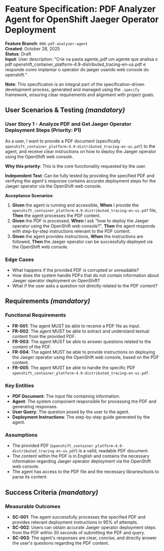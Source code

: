 # Feature Specification: PDF Analyzer Agent for OpenShift Jaeger Operator Deployment

**Feature Branch**: `006-pdf-analyzer-agent`  
**Created**: October 28, 2025  
**Status**: Draft  
**Input**: User description: "Crie na pasta agente_pdf um agente que analisa o pdf openshift_container_platform-4.9-distributed_tracing-en-us.pdf e responde como implantar o operator do jaeger usando web console do openshift."

**Note**: This specification is an integral part of the specification-driven development process, generated and managed using the `.specify` framework, ensuring clear requirements and alignment with project goals.

## User Scenarios & Testing *(mandatory)*

### User Story 1 - Analyze PDF and Get Jaeger Operator Deployment Steps (Priority: P1)

As a user, I want to provide a PDF document (specifically `openshift_container_platform-4.9-distributed_tracing-en-us.pdf`) to the agent, and receive clear instructions on how to deploy the Jaeger operator using the OpenShift web console.

**Why this priority**: This is the core functionality requested by the user.

**Independent Test**: Can be fully tested by providing the specified PDF and verifying the agent's response contains accurate deployment steps for the Jaeger operator via the OpenShift web console.

**Acceptance Scenarios**:

1.  **Given** the agent is running and accessible, **When** I provide the `openshift_container_platform-4.9-distributed_tracing-en-us.pdf` file, **Then** the agent processes the PDF content.
2.  **Given** the PDF is processed, **When** I ask "how to deploy the Jaeger operator using the OpenShift web console?", **Then** the agent responds with step-by-step instructions relevant to the PDF content.
3.  **Given** the agent provides instructions, **When** the instructions are followed, **Then** the Jaeger operator can be successfully deployed via the OpenShift web console.

### Edge Cases

- What happens if the provided PDF is corrupted or unreadable?
- How does the system handle PDFs that do not contain information about Jaeger operator deployment on OpenShift?
- What if the user asks a question not directly related to the PDF content?

## Requirements *(mandatory)*

### Functional Requirements

- **FR-001**: The agent MUST be able to receive a PDF file as input.
- **FR-002**: The agent MUST be able to extract and understand textual content from the provided PDF.
- **FR-003**: The agent MUST be able to answer questions related to the content of the PDF.
- **FR-004**: The agent MUST be able to provide instructions on deploying the Jaeger operator using the OpenShift web console, based on the PDF content.
- **FR-005**: The agent MUST be able to handle the specific PDF `openshift_container_platform-4.9-distributed_tracing-en-us.pdf`.

### Key Entities

- **PDF Document**: The input file containing information.
- **Agent**: The system component responsible for processing the PDF and generating responses.
- **User Query**: The question posed by the user to the agent.
- **Deployment Instructions**: The step-by-step guide generated by the agent.

### Assumptions

- The provided PDF (`openshift_container_platform-4.9-distributed_tracing-en-us.pdf`) is a valid, readable PDF document.
- The content within the PDF is in English and contains the necessary information regarding Jaeger operator deployment via the OpenShift web console.
- The agent has access to the PDF file and the necessary libraries/tools to parse its content.

## Success Criteria *(mandatory)*

### Measurable Outcomes

- **SC-001**: The agent successfully processes the specified PDF and provides relevant deployment instructions in 95% of attempts.
- **SC-002**: Users can obtain accurate Jaeger operator deployment steps from the PDF within 30 seconds of submitting the PDF and query.
- **SC-003**: The agent's responses are clear, concise, and directly answer the user's questions regarding the PDF content.